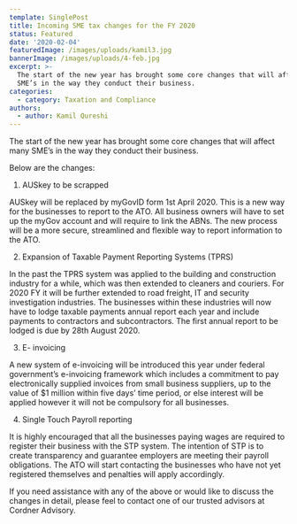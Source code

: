 ```yaml
---
template: SinglePost
title: Incoming SME tax changes for the FY 2020
status: Featured
date: '2020-02-04'
featuredImage: /images/uploads/kamil3.jpg
bannerImage: /images/uploads/4-feb.jpg
excerpt: >-
  The start of the new year has brought some core changes that will affect many
  SME’s in the way they conduct their business. 
categories:
  - category: Taxation and Compliance
authors:
  - author: Kamil Qureshi
---
```

The start of the new year has brought some core changes that will affect many SME’s in the way they conduct their business. 

Below are the changes:



1.	AUSkey to be scrapped

AUSkey will be replaced by myGovID form 1st April 2020. This is a new way for the businesses to report to the ATO. All business owners will have to set up the myGov account and will require to link the ABNs. The new process will be a more secure, streamlined and flexible way to report information to the ATO.



2.	Expansion of Taxable Payment Reporting Systems (TPRS)

In the past the TPRS system was applied to the building and construction industry for a while, which was then extended to cleaners and couriers. For 2020 FY it will be further extended to road freight, IT and security investigation industries. The businesses within these industries will now have to lodge taxable payments annual report each year and include payments to contractors and subcontractors. The first annual report to be lodged is due by 28th August 2020.



3.	E- invoicing 

A new system of e-invoicing will be introduced this year under federal government’s e-invoicing framework which includes a commitment to pay electronically supplied invoices from small business suppliers, up to the value of $1 million within five days’ time period, or else interest will be applied however it will not be compulsory for all businesses. 



4.	Single Touch Payroll reporting 

It is highly encouraged that all the businesses paying wages are required to register their business with the STP system. The intention of STP is to create transparency and guarantee employers are meeting their payroll obligations. The ATO will start contacting the businesses who have not yet registered themselves and penalties will apply accordingly. 



If you need assistance with any of the above or would like to discuss the changes in detail, please feel to contact one of our trusted advisors at Cordner Advisory.
